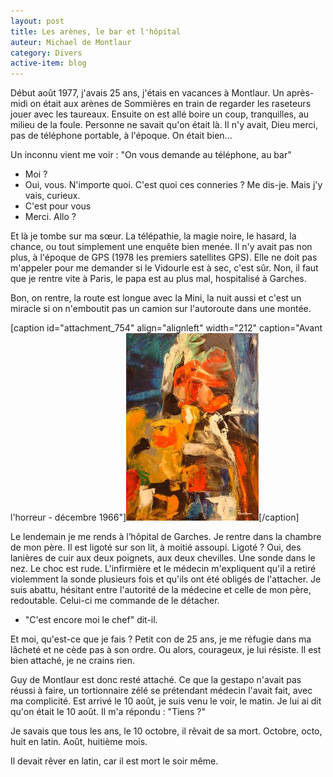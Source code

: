 ```yaml
---
layout: post
title: Les arènes, le bar et l'hôpital
auteur: Michael de Montlaur
category: Divers
active-item: blog
---
```

Début août 1977, j'avais 25 ans, j'étais en vacances à Montlaur. Un après-midi on était aux arènes de Sommières en train de regarder les raseteurs jouer avec les taureaux. Ensuite on est allé boire un coup, tranquilles, au milieu de la foule. Personne ne savait qu'on était là. Il n'y avait, Dieu merci, pas de téléphone portable, à l'époque. On était bien...

Un inconnu vient me voir : "On vous demande au téléphone, au bar"
- Moi ?
- Oui, vous.
N'importe quoi. C'est quoi ces conneries ? Me dis-je. Mais j'y vais, curieux.
- C'est pour vous
- Merci. Allo ?

Et là je tombe sur ma sœur. La télépathie, la magie noire, le hasard, la chance, ou tout simplement une enquête bien menée. Il n'y avait pas non plus, à l'époque de GPS (1978 les premiers satellites GPS).
Elle ne doit pas m'appeler pour me demander si le Vidourle est à sec, c'est sûr.
Non, il faut que je rentre vite à Paris, le papa est au plus mal, hospitalisé à Garches.

Bon, on rentre, la route est longue avec la Mini, la nuit aussi et c'est un miracle si on n'emboutit pas un camion sur l'autoroute dans une montée.

[caption id="attachment_754" align="alignleft" width="212" caption="Avant l&#39;horreur - décembre 1966"]<a href="/photos/wordpress/AvantlHorreur.jpg"><img class="size-medium wp-image-754" title="AvantlHorreur" src="/photos/wordpress/AvantlHorreur-212x300.jpg" alt="" width="212" height="300" /></a>[/caption]

Le lendemain je me rends à l’hôpital de Garches. Je rentre dans la chambre de mon père. Il est ligoté sur son lit, à moitié assoupi. Ligoté ? Oui, des lanières de cuir aux deux poignets, aux deux chevilles. Une sonde dans le nez. Le choc est rude. L'infirmière et le médecin m'expliquent qu'il a retiré violemment la sonde plusieurs fois et qu'ils ont été obligés de l'attacher. Je suis abattu, hésitant entre l'autorité de la médecine et celle de mon père, redoutable. Celui-ci me commande de le détacher.

- "C'est encore moi le chef" dit-il.

Et moi, qu'est-ce que je fais ? Petit con de 25 ans, je me réfugie dans ma lâcheté et ne cède pas à son ordre. Ou alors, courageux, je lui résiste. Il est bien attaché, je ne crains rien.

Guy de Montlaur est donc resté attaché. Ce que la gestapo n'avait pas réussi à faire, un tortionnaire zélé se prétendant médecin l'avait fait, avec ma complicité.
Est arrivé le 10 août, je suis venu le voir, le matin. Je lui ai dit qu'on était le 10 août. Il m'a répondu : "Tiens ?"

Je savais que tous les ans, le 10 octobre, il rêvait de sa mort. Octobre, octo, huit en latin. Août, huitième mois.

Il devait rêver en latin, car il est mort le soir même.
